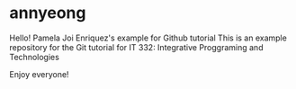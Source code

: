 # annyeong
Hello! Pamela Joi Enriquez's example for Github tutorial
This is an example repository for the Git tutorial for IT 332: Integrative Proggraming and 
Technologies

Enjoy everyone!
